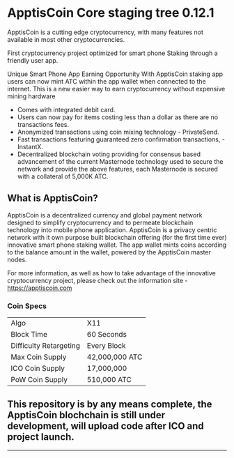 ApptisCoin Core staging tree 0.12.1
===============================

ApptisCoin is a cutting edge cryptocurrency, with many 
features not available in most other cryptocurrencies.

First cryptocurrency project optimized for smart phone 
Staking through a friendly user app.

Unique Smart Phone App Earning Opportunity 
With ApptisCoin staking app users can now mint ATC within the 
app wallet when connected to the internet. This is a new easier 
way to earn cryptocurrency without expensive mining hardware

- Comes with integrated debit card.
- Users can now pay for items costing less than a dollar as there are no transactions fees.
- Anonymized transactions using coin mixing technology - PrivateSend.
- Fast transactions featuring guaranteed zero confirmation transactions, - InstantX.
- Decentralized blockchain voting providing for consensus based advancement of the current Masternode
  technology used to secure the network and provide the above features, each Masternode is secured
  with a collateral of 5,000K ATC.



What is ApptisCoin?
----------------

ApptisCoin is a decentralized currency and global payment network 
designed to simplify cryptocurrency and to permeate blockchain 
technology into mobile phone application. ApptisCoin is a privacy 
centric network with it own purpose built blockchain offering 
(for the first time ever) innovative smart phone staking wallet. 
The app wallet mints coins according to the balance amount in 
the wallet, powered by the ApptisCoin master nodes. 

For more information, as well as how to take advantage of the 
innovative cryptocurrency project, please check out the information site - https://apptiscoin.com


### Coin Specs
<table>
<tr><td>Algo</td><td>X11</td></tr>
<tr><td>Block Time</td><td>60 Seconds</td></tr>
<tr><td>Difficulty Retargeting</td><td>Every Block</td></tr>
<tr><td>Max Coin Supply </td><td>42,000,000 ATC</td></tr>
<tr><td>ICO Coin Supply </td><td>17,000,000</td></tr>
<tr><td>PoW Coin Supply</td><td>510,000 ATC</td></tr>
</table>



This repository is by any means complete, the ApptisCoin blochchain 
is still under development, will upload code after ICO and project launch. 
-------


-------------------





